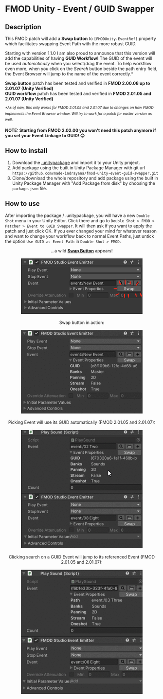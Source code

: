 # FMOD Unity - Event / GUID Swapper

## Description

This FMOD patch will add a **Swap button** to `[FMODUnity.EventRef]` property which facilitates swapping Event Path with the more robust GUID.

Starting with version 1.1.0 I am also proud to announce that this version will add the capabilities of having **GUID Workflow!** The GUID of the event will be used *automatically* when you select/drag the event. To help workflow even more, when you click on the *Search* button beside the path entry field, the Event Browser will jump to the name of the event correctly.*

**Swap button** patch has been tested and verified in **FMOD 2.00.08 up to 2.01.07 (Unity Verified)**<br>
**GUID workflow** patch has been tested and verified in **FMOD 2.01.05 and 2.01.07 (Unity Verified)**

<sup>*\*As of now, this only works for FMOD 2.01.05 and 2.01.07 due to changes on how FMOD implements the Event Browser window. Will try to work for a patch for earlier version as well.*</sup>

**NOTE: Starting from FMOD 2.02.00 you won't need this patch anymore if you set your Event Linkage to GUID! :heart_eyes:**

## How to install

1. Download the [.unitypackage](https://github.com/made-indrayana/fmod-unity-event-guid-swapper/releases/) and import it to your Unity project.
2. Add package using the built in Unity Package Manager with git url `https://github.com/made-indrayana/fmod-unity-event-guid-swapper.git`
3. Clone/download the whole repository and add package using the built in Unity Package Manager with "Add Package from disk" by choosing the `package.json` file.

## How to use

After importing the package / .unitypackage, you will have a new `Double Shot` menu in your Unity Editor. Click there and go to `Double Shot > FMOD > Patcher > Event to GUID Swapper`. It will then ask if you want to apply the patch and just click OK. If you ever changed your mind for whatever reason and want to change your workflow back to normal Event Paths, just untick the option `Use GUID as Event Path` in `Double Shot > FMOD`.

<p align="center">
...a wild <u><b>Swap Button</b></u> appears!<br><br>
<img src="https://raw.githubusercontent.com/made-indrayana/fmod-unity-event-guid-swapper/imgs/screenshot01.png" width=400><br><br>
Swap button in action:<br><br>
<img src="https://raw.githubusercontent.com/made-indrayana/fmod-unity-event-guid-swapper/imgs/inaction.gif" width=400><br><br>
Picking Event will use its GUID automatically (FMOD 2.01.05 and 2.01.07):<br><br>
<img src="https://raw.githubusercontent.com/made-indrayana/fmod-unity-event-guid-swapper/imgs/eventpicker-guid.gif" width=400><br><br>
Clicking search on a GUID Event will jump to its referenced Event (FMOD 2.01.05 and 2.01.07):<br><br>
<img src="https://raw.githubusercontent.com/made-indrayana/fmod-unity-event-guid-swapper/imgs/eventpicker-jump.gif" width=400><br><br>
</p>
